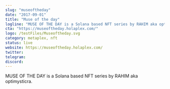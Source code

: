 ```yaml
---
slug: "museoftheday"
date: "2017-09-01"
title: "Muse of the day"
logline: "MUSE OF THE DAY is a Solana based NFT series by RAHIM aka optimysticra."
cta: "https://museoftheday.holaplex.com/"
logo: /testFiles/Museoftheday.svg
category: metaplex, nft
status: live
website: https://museoftheday.holaplex.com/
twitter:
telegram:
discord:
---
```


MUSE OF THE DAY is a Solana based NFT series by RAHIM aka optimysticra.
